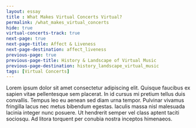 ```yaml
--- 
layout: essay
title : What Makes Virtual Concerts Virtual?
permalink: /what_makes_virtual_concerts
hide: true
virtual-concerts-track: true
next-page: true
next-page-title: Affect & Liveness
next-page-destination: affect_liveness
previous-page: true
previous-page-title: History & Landscape of Virtual Music
previous-page-destination: history_landscape_virtual_music
tags: [Virtual Concerts]
---
```


Lorem ipsum dolor sit amet consectetur adipiscing elit. Quisque faucibus ex sapien vitae pellentesque sem placerat. In id cursus mi pretium tellus duis convallis. Tempus leo eu aenean sed diam urna tempor. Pulvinar vivamus fringilla lacus nec metus bibendum egestas. Iaculis massa nisl malesuada lacinia integer nunc posuere. Ut hendrerit semper vel class aptent taciti sociosqu. Ad litora torquent per conubia nostra inceptos himenaeos.
